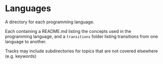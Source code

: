 # Languages

A directory for each programming language.

Each containing a README.md listing the concepts used in the programming language, and a `transitions` folder listing transitions from one language to another.

Tracks may include subdirectories for topics that are not covered elsewhere (e.g. keywords)
